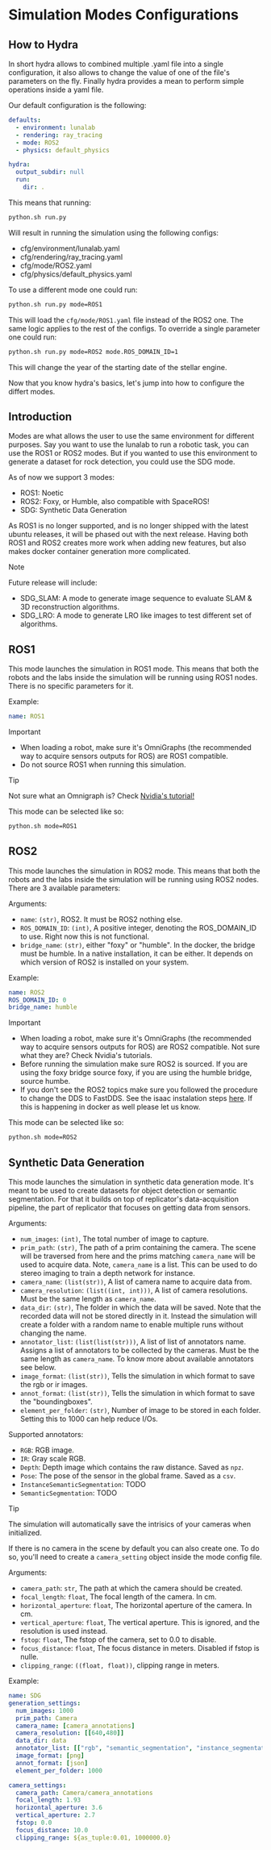 # Simulation Modes Configurations

## How to Hydra

In short hydra allows to combined multiple .yaml file into a single configuration, it also allows to change the value of one of the file's parameters on the fly. Finally hydra provides a mean to perform simple operations inside a yaml file.

Our default configuration is the following:
```yaml
defaults:
  - environment: lunalab
  - rendering: ray_tracing
  - mode: ROS2
  - physics: default_physics

hydra:
  output_subdir: null
  run:
    dir: .
```
This means that running:
```bash
python.sh run.py
```
Will result in running the simulation using the following configs:
- cfg/environment/lunalab.yaml
- cfg/rendering/ray_tracing.yaml
- cfg/mode/ROS2.yaml
- cfg/physics/default_physics.yaml

To use a different mode one could run:
```bash
python.sh run.py mode=ROS1
```
This will load the `cfg/mode/ROS1.yaml` file instead of the ROS2 one.
The same logic applies to the rest of the configs. 
To override a single parameter one could run:
```bash
python.sh run.py mode=ROS2 mode.ROS_DOMAIN_ID=1
```
This will change the year of the starting date of the stellar engine.

Now that you know hydra's basics, let's jump into how to configure the differt modes.

## Introduction

Modes are what allows the user to use the same environment for different purposes. Say you want to use the lunalab to run a robotic task, you can use the ROS1 or ROS2 modes. But if you wanted to use this environment to generate a dataset for rock detection, you could use the SDG mode.

As of now we support 3 modes:
- ROS1: Noetic
- ROS2: Foxy, or Humble, also compatible with SpaceROS!
- SDG: Synthetic Data Generation

As ROS1 is no longer supported, and is no longer shipped with the latest ubuntu releases, it will be phased out with the next release. Having both ROS1 and ROS2 creates more work when adding new features, but also makes docker container generation more complicated.

>[!Note]
> Future release will include:
> - SDG_SLAM: A mode to generate image sequence to evaluate SLAM & 3D reconstruction algorithms.
> - SDG_LRO: A mode to generate LRO like images to test different set of algorithms.

## ROS1
This mode launches the simulation in ROS1 mode. This means that both the robots and the labs inside the simulation will be running using ROS1 nodes. There is no specific parameters for it.

Example:
```yaml
name: ROS1
```

> [!IMPORTANT]
> - When loading a robot, make sure it's OmniGraphs (the recommended way to acquire sensors outputs for ROS) are ROS1 compatible.
> - Do not source ROS1 when running this simulation.

>[!TIP]
> Not sure what an Omnigraph is? Check [Nvidia's tutorial!](https://docs.omniverse.nvidia.com/extensions/latest/ext_omnigraph.html)

This mode can be selected like so:
```bash
python.sh mode=ROS1
```

## ROS2
This mode launches the simulation in ROS2 mode. This means that both the robots and the labs inside the simulation will be running using ROS2 nodes. There are 3 available parameters:

Arguments:
- `name`: `(str)`, ROS2. It must be ROS2 nothing else.
- `ROS_DOMAIN_ID`: `(int)`, A positive integer, denoting the ROS_DOMAIN_ID to use. Right now this is not functional.
- `bridge_name`: `(str)`, either "foxy" or "humble". In the docker, the bridge must be humble. In a native installation, it can be either. It depends on which version of ROS2 is installed on your system.

Example:
```yaml
name: ROS2
ROS_DOMAIN_ID: 0
bridge_name: humble
```

> [!IMPORTANT]
> - When loading a robot, make sure it's OmniGraphs (the recommended way to acquire sensors outputs for ROS) are ROS2 compatible. Not sure what they are? Check Nvidia's tutorials.
> - Before running the simulation make sure ROS2 is sourced. If you are using the foxy bridge source foxy, if you are using the humble bridge, source humbe.
> - If you don't see the ROS2 topics make sure you followed the procedure to change the DDS to FastDDS. See the isaac instalation steps [here](https://docs.omniverse.nvidia.com/isaacsim/latest/installation/install_ros.html). If this is happening in docker as well please let us know.

This mode can be selected like so:
```bash
python.sh mode=ROS2
```

## Synthetic Data Generation
This mode launches the simulation in synthetic data generation mode. It's meant to be used to create datasets for object detection or semantic segmentation. For that it builds on top of replicator's data-acquisition pipeline, the part of replicator that focuses on getting data from sensors. 

Arguments:
- `num_images`: `(int)`, The total number of image to capture.
- `prim_path`: `(str)`, The path of a prim containing the camera. The scene will be traversed from here and the prims matching `camera_name` will be used to acquire data. Note, `camera_name` is a list. This can be used to do stereo imaging to train a depth network for instance.
- `camera_name`: `(list(str))`, A list of camera name to acquire data from.
- `camera_resolution`: `(list((int, int)))`, A list of camera resolutions. Must be the same length as `camera_name`.
- `data_dir`: `(str)`, The folder in which the data will be saved. Note that the recorded data will not be stored directly in it. Instead the simulation will create a folder with a random name to enable multiple runs without changing the name.
- `annotator_list`: `(list(list(str)))`, A list of list of annotators name. Assigns a list of annotators to be collected by the cameras. Must be the same length as `camera_name`. To know more about available annotators see below.
- `image_format`: `(list(str))`, Tells the simulation in which format to save the rgb or ir images.
- `annot_format`: `(list(str))`, Tells the simulation in which format to save the "boundingboxes".
- `element_per_folder`: `(str)`, Number of image to be stored in each folder. Setting this to 1000 can help reduce I/Os.

Supported annotators:
- `RGB`: RGB image.
- `IR`: Gray scale RGB.
- `Depth`: Depth image which contains the raw distance. Saved as `npz`.
- `Pose`: The pose of the sensor in the global frame. Saved as a `csv`.
- `InstanceSemanticSegmentation`: TODO
- `SemanticSegmentation`: TODO

> [!TIP]
> The simulation will automatically save the intrisics of your cameras when initialized.

If there is no camera in the scene by default you can also create one. To do so, you'll need to create a `camera_setting` object inside the mode config file.

Arguments:
- `camera_path`: `str`, The path at which the camera should be created.
- `focal_length`: `float`, The focal length of the camera. In cm.
- `horizontal_aperture`: `float`, The horizontal aperture of the camera. In cm.
- `vertical_aperture`: `float`, The vertical aperture. This is ignored, and the resolution is used instead.
- `fstop`: `float`, The fstop of the camera, set to 0.0 to disable.
- `focus_distance`: `float`, The focus distance in meters. Disabled if fstop is nulle.
- `clipping_range`: `((float, float))`, clipping range in meters.

Example:
```yaml
name: SDG
generation_settings:
  num_images: 1000
  prim_path: Camera
  camera_name: [camera_annotations]
  camera_resolution: [[640,480]]
  data_dir: data
  annotator_list: [["rgb", "semantic_segmentation", "instance_segmentation"]]
  image_format: [png]
  annot_format: [json]
  element_per_folder: 1000

camera_settings:
  camera_path: Camera/camera_annotations
  focal_length: 1.93
  horizontal_aperture: 3.6
  vertical_aperture: 2.7
  fstop: 0.0
  focus_distance: 10.0
  clipping_range: ${as_tuple:0.01, 1000000.0}
```
